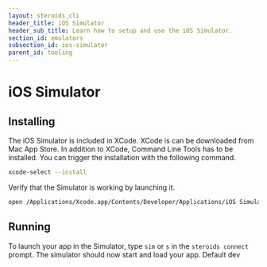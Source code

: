 ```yaml
---
layout: steroids_cli
header_title: iOS Simulator
header_sub_title: Learn how to setup and use the iOS Simulator.
section_id: emulators
subsection_id: ios-simulator
parent_id: tooling
---
```


# iOS Simulator

## Installing

The iOS Simulator is included in XCode. XCode is can be downloaded from Mac App Store. In addition to XCode, Command Line Tools has to be installed. You can trigger the installation with the following command.

```bash
xcode-select --install
```

Verify that the Simulator is working by launching it.

```bash
open /Applications/Xcode.app/Contents/Developer/Applications/iOS Simulator.app
```

## Running

To launch your app in the Simulator, type `sim` or `s` in the `steroids connect` prompt. The simulator should now start and load your app.
Default dev
